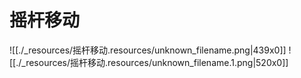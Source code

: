 # 摇杆移动


![[./_resources/摇杆移动.resources/unknown_filename.png|439x0]]
![[./_resources/摇杆移动.resources/unknown_filename.1.png|520x0]]

